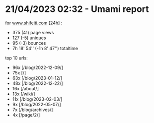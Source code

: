 # 21/04/2023 02:32 - Umami report
for www.shifeiti.com [24h] :

 - 375 (41) page views
 - 127 (-5) uniques
 - 95 (-3) bounces
 - 7h 18' 54'' (-1h 8' 47'') totaltime


top 10 urls:
 - 96x [/blog/2022-12-09/]
 - 75x [/]
 - 63x [/blog/2023-01-12/]
 - 48x [/blog/2022-12-22/]
 - 16x [/about/]
 - 13x [/wiki/]
 - 11x [/blog/2023-02-03/]
 - 9x [/blog/2022-05-07/]
 - 7x [/blog/archives/]
 - 4x [/page/2/]



